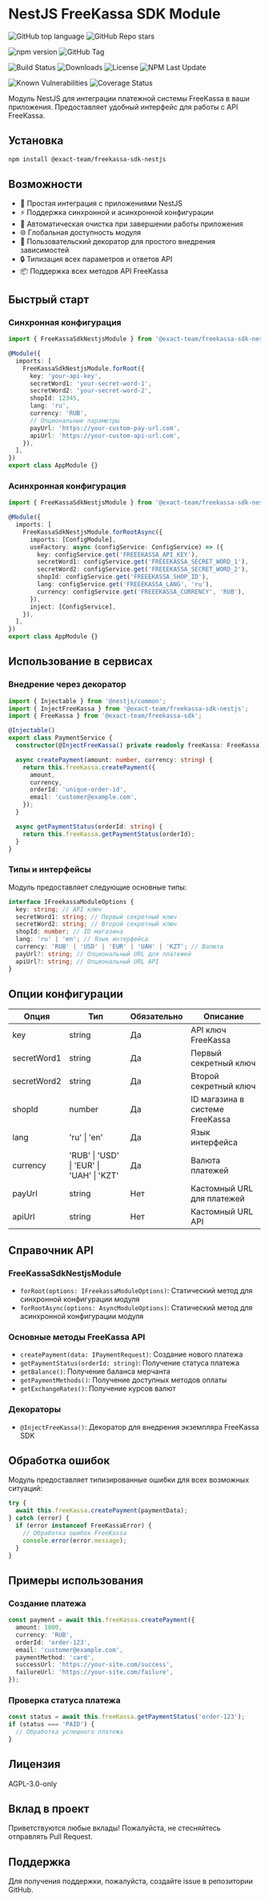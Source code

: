 # NestJS FreeKassa SDK Module

![GitHub top language](https://img.shields.io/github/languages/top/exact01/freekassa-sdk-nestjs)
![GitHub Repo stars](https://img.shields.io/github/stars/exact01/freekassa-sdk-nestjs)

![npm version](https://img.shields.io/npm/v/@exact-team/freekassa-sdk-nestjs)
![GitHub Tag](https://img.shields.io/github/v/tag/exact01/freekassa-sdk-nestjs)

![Build Status](https://img.shields.io/github/actions/workflow/status/exact01/freekassa-sdk-nestjs/.github/workflows/deploy-lib.yml)
![Downloads](https://img.shields.io/npm/dt/@exact-team/freekassa-sdk-nestjs)
![License](https://img.shields.io/npm/l/@exact-team/freekassa-sdk-nestjs)
![NPM Last Update](https://img.shields.io/npm/last-update/%40exact-team%2Ffreekassa-sdk-nestjs)

![Known Vulnerabilities](https://snyk.io/test/github/exact01/freekassa-sdk-nestjs/badge.svg)
![Coverage Status](https://img.shields.io/codecov/c/github/exact01/freekassa-sdk-nestjs)

Модуль NestJS для интеграции платежной системы FreeKassa в ваши приложения. Предоставляет удобный интерфейс для работы с API FreeKassa.

## Установка

```bash
npm install @exact-team/freekassa-sdk-nestjs
```

## Возможности

- 🚀 Простая интеграция с приложениями NestJS
- ⚡ Поддержка синхронной и асинхронной конфигурации
- 🔄 Автоматическая очистка при завершении работы приложения
- 🌐 Глобальная доступность модуля
- 🎯 Пользовательский декоратор для простого внедрения зависимостей
- 🔒 Типизация всех параметров и ответов API
- 📦 Поддержка всех методов API FreeKassa

## Быстрый старт

### Синхронная конфигурация

```typescript
import { FreeKassaSdkNestjsModule } from '@exact-team/freekassa-sdk-nestjs';

@Module({
  imports: [
    FreeKassaSdkNestjsModule.forRoot({
      key: 'your-api-key',
      secretWord1: 'your-secret-word-1',
      secretWord2: 'your-secret-word-2',
      shopId: 12345,
      lang: 'ru',
      currency: 'RUB',
      // Опциональные параметры
      payUrl: 'https://your-custom-pay-url.com',
      apiUrl: 'https://your-custom-api-url.com',
    }),
  ],
})
export class AppModule {}
```

### Асинхронная конфигурация

```typescript
import { FreeKassaSdkNestjsModule } from '@exact-team/freekassa-sdk-nestjs';

@Module({
  imports: [
    FreeKassaSdkNestjsModule.forRootAsync({
      imports: [ConfigModule],
      useFactory: async (configService: ConfigService) => ({
        key: configService.get('FREEEKASSA_API_KEY'),
        secretWord1: configService.get('FREEEKASSA_SECRET_WORD_1'),
        secretWord2: configService.get('FREEEKASSA_SECRET_WORD_2'),
        shopId: configService.get('FREEEKASSA_SHOP_ID'),
        lang: configService.get('FREEEKASSA_LANG', 'ru'),
        currency: configService.get('FREEEKASSA_CURRENCY', 'RUB'),
      }),
      inject: [ConfigService],
    }),
  ],
})
export class AppModule {}
```

## Использование в сервисах

### Внедрение через декоратор

```typescript
import { Injectable } from '@nestjs/common';
import { InjectFreeKassa } from '@exact-team/freekassa-sdk-nestjs';
import { FreeKassa } from '@exact-team/freekassa-sdk';

@Injectable()
export class PaymentService {
  constructor(@InjectFreeKassa() private readonly freeKassa: FreeKassa) {}

  async createPayment(amount: number, currency: string) {
    return this.freeKassa.createPayment({
      amount,
      currency,
      orderId: 'unique-order-id',
      email: 'customer@example.com',
    });
  }

  async getPaymentStatus(orderId: string) {
    return this.freeKassa.getPaymentStatus(orderId);
  }
}
```

### Типы и интерфейсы

Модуль предоставляет следующие основные типы:

```typescript
interface IFreekassaModuleOptions {
  key: string; // API ключ
  secretWord1: string; // Первый секретный ключ
  secretWord2: string; // Второй секретный ключ
  shopId: number; // ID магазина
  lang: 'ru' | 'en'; // Язык интерфейса
  currency: 'RUB' | 'USD' | 'EUR' | 'UAH' | 'KZT'; // Валюта
  payUrl?: string; // Опциональный URL для платежей
  apiUrl?: string; // Опциональный URL API
}
```

## Опции конфигурации

| Опция       | Тип                                       | Обязательно | Описание                        |
| ----------- | ----------------------------------------- | ----------- | ------------------------------- |
| key         | string                                    | Да          | API ключ FreeKassa              |
| secretWord1 | string                                    | Да          | Первый секретный ключ           |
| secretWord2 | string                                    | Да          | Второй секретный ключ           |
| shopId      | number                                    | Да          | ID магазина в системе FreeKassa |
| lang        | 'ru' \| 'en'                              | Да          | Язык интерфейса                 |
| currency    | 'RUB' \| 'USD' \| 'EUR' \| 'UAH' \| 'KZT' | Да          | Валюта платежей                 |
| payUrl      | string                                    | Нет         | Кастомный URL для платежей      |
| apiUrl      | string                                    | Нет         | Кастомный URL API               |

## Справочник API

### FreeKassaSdkNestjsModule

- `forRoot(options: IFreekassaModuleOptions)`: Статический метод для синхронной конфигурации модуля
- `forRootAsync(options: AsyncModuleOptions)`: Статический метод для асинхронной конфигурации модуля

### Основные методы FreeKassa API

- `createPayment(data: IPaymentRequest)`: Создание нового платежа
- `getPaymentStatus(orderId: string)`: Получение статуса платежа
- `getBalance()`: Получение баланса мерчанта
- `getPaymentMethods()`: Получение доступных методов оплаты
- `getExchangeRates()`: Получение курсов валют

### Декораторы

- `@InjectFreeKassa()`: Декоратор для внедрения экземпляра FreeKassa SDK

## Обработка ошибок

Модуль предоставляет типизированные ошибки для всех возможных ситуаций:

```typescript
try {
  await this.freeKassa.createPayment(paymentData);
} catch (error) {
  if (error instanceof FreeKassaError) {
    // Обработка ошибок FreeKassa
    console.error(error.message);
  }
}
```

## Примеры использования

### Создание платежа

```typescript
const payment = await this.freeKassa.createPayment({
  amount: 1000,
  currency: 'RUB',
  orderId: 'order-123',
  email: 'customer@example.com',
  paymentMethod: 'card',
  successUrl: 'https://your-site.com/success',
  failureUrl: 'https://your-site.com/failure',
});
```

### Проверка статуса платежа

```typescript
const status = await this.freeKassa.getPaymentStatus('order-123');
if (status === 'PAID') {
  // Обработка успешного платежа
}
```

## Лицензия

AGPL-3.0-only

## Вклад в проект

Приветствуются любые вклады! Пожалуйста, не стесняйтесь отправлять Pull Request.

## Поддержка

Для получения поддержки, пожалуйста, создайте issue в репозитории GitHub.
